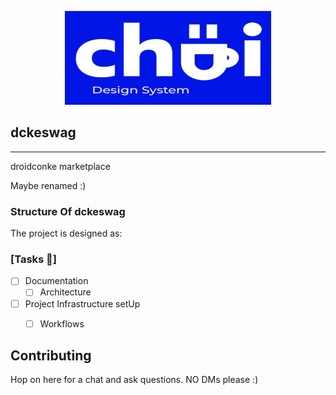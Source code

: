 <p align="center">
  <a href="https://github.com/droidconKE/droidconKE2022Android">
    <img src="https://raw.githubusercontent.com/droidconKE/iconPack/master/images/chaicover.png" alt="Chai Design Logo" width=330 height=150>
  </a>

## dckeswag
---
droidconke marketplace

Maybe renamed :)



### Structure Of dckeswag

The project is designed as:

### [Tasks 🚧]
- [ ] Documentation
  - [ ] Architecture
- [ ] Project Infrastructure setUp
  - [ ] Workflows


## Contributing
 Hop on here for a chat and ask questions. NO DMs please :)


